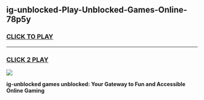 
## ig-unblocked-Play-Unblocked-Games-Online-78p5y
<h3>
<a href="https://premium76.site?title=ig-unblocked&ref=25A">CLICK TO PLAY</a></h3>
<hr>

<h3>
<a href="https://premium76.site?title=ig-unblocked&ref=25A">CLICK 2 PLAY</a>
  
</h3>

<a href="https://premium76.site?title=ig-unblocked&ref=25A"><img src="https://clearcache.store/games.png"></a>


**ig-unblocked games unblocked: Your Gateway to Fun and Accessible Online Gaming**
